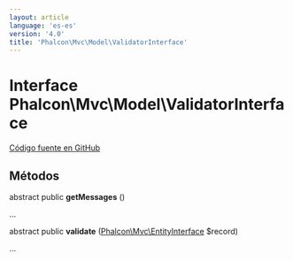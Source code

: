```yaml
---
layout: article
language: 'es-es'
version: '4.0'
title: 'Phalcon\Mvc\Model\ValidatorInterface'
---
```


# Interface **Phalcon\Mvc\Model\ValidatorInterface**

<a href="https://github.com/phalcon/cphalcon/tree/v4.0.0/phalcon/mvc/model/validatorinterface.zep" class="btn btn-default btn-sm">Código fuente en GitHub</a>

## Métodos

abstract public **getMessages** ()

...

abstract public **validate** ([Phalcon\Mvc\EntityInterface](api/Phalcon_Mvc_EntityInterface) $record)

...